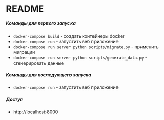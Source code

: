 README
=====================

##### Команды для первого запуска

* `docker-compose build` - создать контейнеры docker
* `docker-compose run` - запустить веб приложение
* `docker-compose run server python scripts/migrate.py` - применить миграции
* `docker-compose run server python scripts/generate_data.py` - сгенерировать данные

##### Команды для последующего запуска
* `docker-compose run` - запустить веб приложение

##### Доступ

* http://localhost:8000

